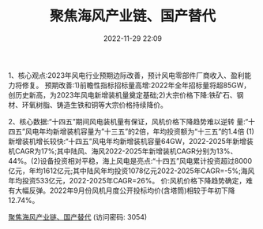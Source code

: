 ﻿---
title: 聚焦海风产业链、国产替代
date: 2022-11-29 22:09
tags:
- 风电设备
updated: 1970-01-01 08:00:00
---

1、核心观点:2023年风电行业预期边际改善，预计风电零部件厂商收入、盈利能力将修复。
预期改善:1)前瞻性指标招标量高增:2022年全年招标量将超85GW，创历史新高，为2023年风电新增装机量奠定基础;2)大宗价格下降:铁矿石、钢材、环氧树脂、铸造生铁和铜等大宗价格持续降价。
<!-- more -->
2、核心数据:“十四五”期间风电装机量有保证，风机价格下降趋势难以逆转
量:“十四五”风电年均新增装机容量为”十三五”的2倍，年均投资额为“十三五”的1.4倍
(1)新增装机增长较快:“十四五”风电年均新增装机容量64GW，2022-2025年新增装机CAGR为17%;其中陆风、海风2022-2025年新增装机CAGR分别为13%、44%。(2)设备投资相对平稳，海上风电是亮点:“十四五”风电累计投资超过8000亿元，年均1612亿元;其中陆风年均投资1078亿元2022-2025年CAGR=-5%;海风年均投资533亿元，2022-2025年CAGR=26%。
价:风机价格下降趋势确定，难有大幅反弹。2022年9月份风机月度公开投标均价(含塔筒)相较于年初下降12.74%。

[聚焦海风产业链、国产替代](https://url12.ctfile.com/f/3948612-735795275-5caf3f?p=3054)
(访问密码: 3054)

